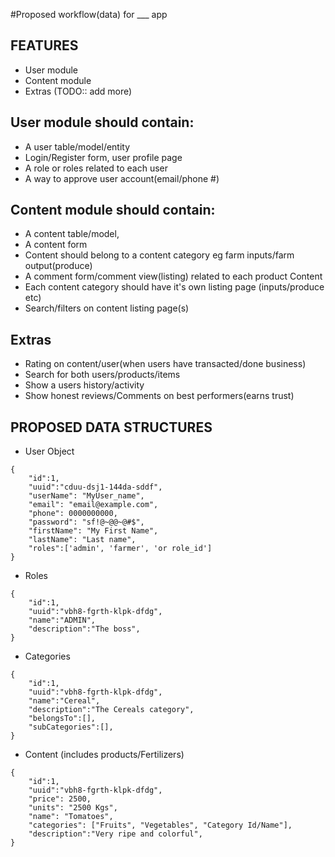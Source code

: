 #Proposed workflow(data) for ___ app

FEATURES
---------------------

 * User module
 * Content module
 * Extras (TODO:: add more)
 
 ## User module should contain:
 * A user table/model/entity
 * Login/Register form, user profile page
 * A role or roles related to each user
 * A way to approve user account(email/phone #)
 
 ## Content module should contain:
 * A content table/model,
 * A content form
 * Content should belong to a content category eg farm inputs/farm output(produce)
 * A comment form/comment view(listing) related to each product Content
 * Each content category should have it's own listing page (inputs/produce etc)
 * Search/filters on content listing page(s)
 
 ## Extras
  * Rating on content/user(when users have transacted/done business)
  * Search for both users/products/items
  * Show a users history/activity
  * Show honest reviews/Comments on best performers(earns trust)
 
 
 PROPOSED DATA STRUCTURES
 ------------------------
 
 * User Object
 
```json5
{
	"id":1,
	"uuid":"cduu-dsj1-144da-sddf",
	"userName": "MyUser_name",
	"email": "email@example.com",
	"phone": 0000000000,
	"password": "sf!@~@@~@#$",
	"firstName": "My First Name",
	"lastName": "Last name",
	"roles":['admin', 'farmer', 'or role_id']
}
```

 * Roles
 
```json5
{
	"id":1,
	"uuid":"vbh8-fgrth-klpk-dfdg",
	"name":"ADMIN",
	"description":"The boss",
}
```

 * Categories
 
```json5
{
	"id":1,
	"uuid":"vbh8-fgrth-klpk-dfdg",
	"name":"Cereal",
	"description":"The Cereals category",
	"belongsTo":[],
	"subCategories":[],
}
```


 * Content (includes products/Fertilizers)
 
```json5
{
	"id":1,
	"uuid":"vbh8-fgrth-klpk-dfdg",
	"price": 2500,
	"units": "2500 Kgs",
	"name": "Tomatoes",
	"categories": ["Fruits", "Vegetables", "Category Id/Name"],
	"description":"Very ripe and colorful",
}
```
